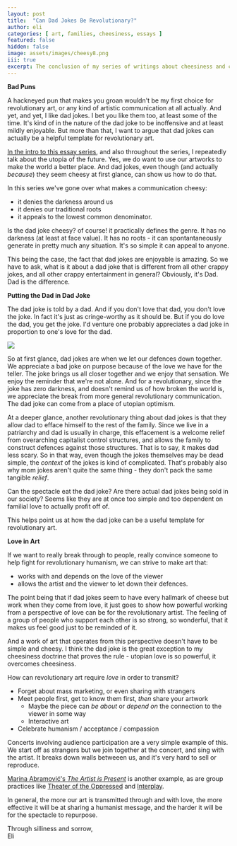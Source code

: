 ```yaml
---
layout: post
title:  "Can Dad Jokes Be Revolutionary?"
author: eli
categories: [ art, families, cheesiness, essays ]
featured: false
hidden: false
image: assets/images/cheesy8.png
iii: true
excerpt: The conclusion of my series of writings about cheesiness and communication
---
```


**Bad Puns**

A hackneyed pun that makes you groan wouldn't be my first choice for revolutionary art, or any kind of artistic communication at all actually.
And yet, and yet, I like dad jokes. I bet you like them too, at least some of the time. It's kind of in the nature of the dad joke to be inoffensive and at least mildly enjoyable. But more than that, I want to argue that dad jokes can actually be a helpful template for revolutionary art.

[In the intro to this essay series](https://elialbert.com/blog/cheesiness1), and also throughout the series, I repeatedly talk about the utopia of the future. Yes, we do want to use our artworks to make the world a better place. And dad jokes, even though (and actually _because_) they seem cheesy at first glance, can show us how to do that.

In this series we've gone over what makes a communication cheesy:
- it denies the darkness around us
- it denies our traditional roots
- it appeals to the lowest common denominator.

Is the dad joke cheesy? of course! it practically defines the genre. It has no darkness (at least at face value). It has no roots - it can spontantaneously generate in pretty much any situation. It's so simple it can appeal to anyone.

This being the case, the fact that dad jokes are enjoyable is amazing. So we have to ask, what is it about a dad joke that is different from all other crappy jokes, and all other crappy entertainment in general?
Obviously, it's Dad. Dad is the difference.

**Putting the Dad in Dad Joke**

The dad joke is told by a dad. And if you don't love that dad, you don't love the joke. In fact it's just as cringe-worthy as it should be. But if you do love the dad, you get the joke. I'd venture one probably appreciates a dad joke in proportion to one's love for the dad.

![]({{site.baseurl}}/assets/images/cheesy9.jpg)

So at first glance, dad jokes are when we let our defences down together. We appreciate a bad joke on purpose because of the love we have for the teller. The joke brings us all closer together and we enjoy that sensation. We enjoy the reminder that we're not alone. And for a revolutionary, since the joke has zero darkness, and doesn't remind us of how broken the world is, we appreciate the break from more general revolutionary communication. The dad joke can come from a place of utopian optimism.

At a deeper glance, another revolutionary thing about dad jokes is that they allow dad to efface himself to the rest of the family. Since we live in a patriarchy and dad is usually in charge, this effacement is a welcome relief from overarching capitalist control structures, and  allows the family to construct defences against those structures. That is to say, it makes dad less scary. So in that way, even though the jokes themselves may be dead simple, the _context_ of the jokes is kind of complicated. That's probably also why mom jokes aren't quite the same thing - they don't pack the same tangible _relief_.

Can the spectacle eat the dad joke? Are there actual dad jokes being sold in our society? Seems like they are at once too simple and too dependent on familial love to actually profit off of.

This helps point us at how the dad joke can be a useful template for revolutionary art.

**Love in Art**

If we want to really break through to people, really convince someone to help fight for revolutionary humanism, we can strive to make art that:
- works with and depends on the love of the viewer
- allows the artist and the viewer to let down their defences.

The point being that if dad jokes seem to have every hallmark of cheese but work when they come from love, it just goes to show how powerful working from a perspective of love can be for the revolutionary artist. The feeling of a group of people who support each other is so strong, so wonderful, that it makes us feel good just to be reminded of it.

And a work of art that operates from this perspective doesn't have to be simple and cheesy. I think the dad joke is the great exception to my cheesiness doctrine that proves the rule - utopian love is so powerful, it overcomes cheesiness.

How can revolutionary art require _love_ in order to transmit?
- Forget about mass marketing, or even sharing with strangers
- Meet people first, get to know them first, _then_ share your artwork
  - Maybe the piece can _be about_ or _depend on_ the connection to the viewer in some way
  - Interactive art
- Celebrate humanism / acceptance / compassion

Concerts involving audience participation are a very simple example of this. We start off as strangers but we join together at the concert, and sing with the artist. It breaks down walls betweeen us, and it's very hard to sell or reproduce.

[Marina Abramović's _The Artist is Present_](https://www.moma.org/learn/moma_learning/marina-abramovic-marina-abramovic-the-artist-is-present-2010/) is another example, as are group practices like [Theater of the Oppressed](https://beautifultrouble.org/theory/theater-of-the-oppressed/) and [Interplay](http://www.interplay.org/).

In general, the more our art is transmitted through and with love, the more effective it will be at sharing a humanist message, and the harder it will be for the spectacle to repurpose.

Through silliness and sorrow,  
Eli
